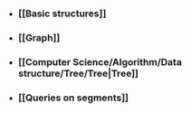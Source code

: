 - ### [[Basic structures]]
- ### [[Graph]]
- ### [[Computer Science/Algorithm/Data structure/Tree/Tree|Tree]]

- ### [[Queries on segments]]
